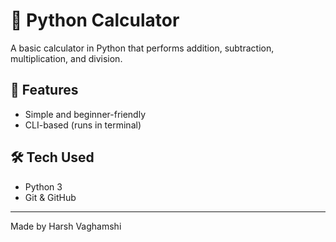 # 🧮 Python Calculator

A basic calculator in Python that performs addition, subtraction, multiplication, and division.

## 🚀 Features
- Simple and beginner-friendly
- CLI-based (runs in terminal)

## 🛠 Tech Used
- Python 3
- Git & GitHub

---

Made by Harsh Vaghamshi
